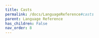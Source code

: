 ```yaml
---
title: Casts
permalink: /docs/LanguageReference#casts
parent: Language Reference
has_children: False
nav_order: 8
---
```


